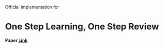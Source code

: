 Official implementation for
# One Step Learning, One Step Review
#### Paper [Link](https://ojs.aaai.org/index.php/AAAI/article/view/29159)

